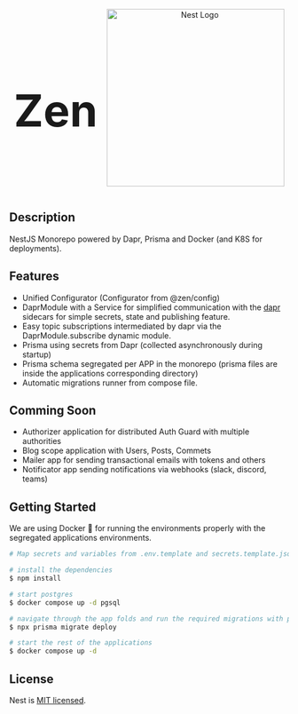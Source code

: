 <div style="display:flex; justify-content: space-around; align-items: center">
  <h2 style="font-size: 5rem;">Zen</h2>
  <p align="center">
    <a href="http://nestjs.com/" target="blank"><img src="https://nestjs.com/img/logo_text.svg" width="320" alt="Nest Logo" /></a>
  </p>
</div>

## Description

NestJS Monorepo powered by Dapr, Prisma and Docker (and K8S for deployments).

## Features

- Unified Configurator (Configurator from @zen/config)
- DaprModule with a Service for simplified communication with the [dapr](https://dapr.io/) sidecars for simple secrets, state and publishing feature.
- Easy topic subscriptions intermediated by dapr via the DaprModule.subscribe dynamic module.
- Prisma using secrets from Dapr (collected asynchronously during startup)
- Prisma schema segregated per APP in the monorepo (prisma files are inside the applications corresponding directory)
- Automatic migrations runner from compose file.

## Comming Soon

- Authorizer application for distributed Auth Guard with multiple authorities
- Blog scope application with Users, Posts, Commets
- Mailer app for sending transactional emails with tokens and others
- Notificator app sending notifications via webhooks (slack, discord, teams)

## Getting Started

We are using Docker 🐋 for running the environments properly with the segregated applications environments.

```bash
# Map secrets and variables from .env.template and secrets.template.json

# install the dependencies
$ npm install

# start postgres
$ docker compose up -d pgsql

# navigate through the app folds and run the required migrations with prisma
$ npx prisma migrate deploy

# start the rest of the applications
$ docker compose up -d
```
## License

Nest is [MIT licensed](LICENSE).
